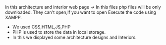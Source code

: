 In this architecture and interior web page
-> In this files php files will be only downloaded. They can't open,If you want to open Execute the code using XAMPP.
* We used CSS,HTML,JS,PHP
* PHP is used to store the data in local storage.
* In this we displayed some architecture designs and Interiors.
